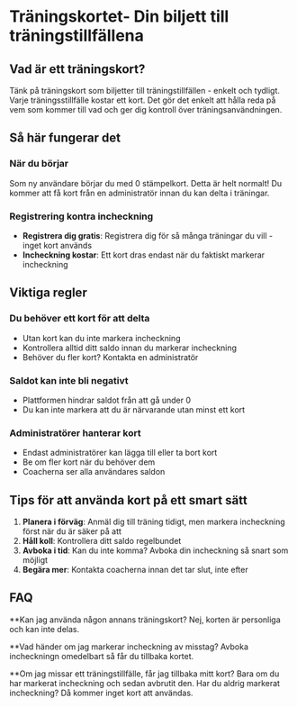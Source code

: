 # Träningskortet- Din biljett till träningstillfällena

## Vad är ett träningskort?

Tänk på träningskort som biljetter till träningstillfällen - enkelt och tydligt. Varje träningsstillfälle kostar ett kort. Det gör det enkelt att hålla reda på vem som kommer till vad och ger dig kontroll över träningsanvändningen.

## Så här fungerar det

### När du börjar
Som ny användare börjar du med 0 stämpelkort. Detta är helt normalt! Du kommer att få kort från en administratör innan du kan delta i träningar.

### Registrering kontra incheckning
- **Registrera dig gratis**: Registrera dig för så många träningar du vill - inget kort används
- **Incheckning kostar**: Ett kort dras endast när du faktiskt markerar incheckning

## Viktiga regler

### Du behöver ett kort för att delta
- Utan kort kan du inte markera incheckning
- Kontrollera alltid ditt saldo innan du markerar incheckning
- Behöver du fler kort? Kontakta en administratör

### Saldot kan inte bli negativt
- Plattformen hindrar saldot från att gå under 0
- Du kan inte markera att du är närvarande utan minst ett kort

### Administratörer hanterar kort
- Endast administratörer kan lägga till eller ta bort kort
- Be om fler kort när du behöver dem
- Coacherna ser alla användares saldon

## Tips för att använda kort på ett smart sätt

1. **Planera i förväg**: Anmäl dig till träning tidigt, men markera incheckning först när du är säker på att
2. **Håll koll**: Kontrollera ditt saldo regelbundet
3. **Avboka i tid**: Kan du inte komma? Avboka din incheckning så snart som möjligt
4. **Begära mer**: Kontakta coacherna innan det tar slut, inte efter

## FAQ

**Kan jag använda någon annans träningskort?
Nej, korten  är personliga och kan inte delas.

**Vad händer om jag markerar incheckning av misstag?
Avboka incheckningn omedelbart så får du tillbaka kortet.

**Om jag missar ett träningstillfälle, får jag tillbaka mitt kort?
Bara om du har markerat incheckning och sedan avbrutit den. Har du aldrig markerat incheckning? Då kommer inget kort att användas.
